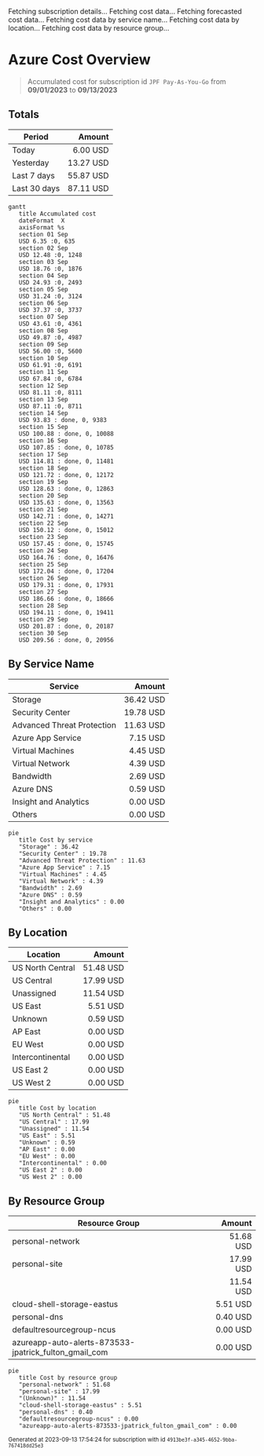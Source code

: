 Fetching subscription details...
Fetching cost data...
Fetching forecasted cost data...
Fetching cost data by service name...
Fetching cost data by location...
Fetching cost data by resource group...
# Azure Cost Overview

> Accumulated cost for subscription id `JPF Pay-As-You-Go` from **09/01/2023** to **09/13/2023**

## Totals

|Period|Amount|
|---|---:|
|Today|6.00 USD|
|Yesterday|13.27 USD|
|Last 7 days|55.87 USD|
|Last 30 days|87.11 USD|

```mermaid
gantt
   title Accumulated cost
   dateFormat  X
   axisFormat %s
   section 01 Sep
   USD 6.35 :0, 635
   section 02 Sep
   USD 12.48 :0, 1248
   section 03 Sep
   USD 18.76 :0, 1876
   section 04 Sep
   USD 24.93 :0, 2493
   section 05 Sep
   USD 31.24 :0, 3124
   section 06 Sep
   USD 37.37 :0, 3737
   section 07 Sep
   USD 43.61 :0, 4361
   section 08 Sep
   USD 49.87 :0, 4987
   section 09 Sep
   USD 56.00 :0, 5600
   section 10 Sep
   USD 61.91 :0, 6191
   section 11 Sep
   USD 67.84 :0, 6784
   section 12 Sep
   USD 81.11 :0, 8111
   section 13 Sep
   USD 87.11 :0, 8711
   section 14 Sep
   USD 93.83 : done, 0, 9383
   section 15 Sep
   USD 100.88 : done, 0, 10088
   section 16 Sep
   USD 107.85 : done, 0, 10785
   section 17 Sep
   USD 114.81 : done, 0, 11481
   section 18 Sep
   USD 121.72 : done, 0, 12172
   section 19 Sep
   USD 128.63 : done, 0, 12863
   section 20 Sep
   USD 135.63 : done, 0, 13563
   section 21 Sep
   USD 142.71 : done, 0, 14271
   section 22 Sep
   USD 150.12 : done, 0, 15012
   section 23 Sep
   USD 157.45 : done, 0, 15745
   section 24 Sep
   USD 164.76 : done, 0, 16476
   section 25 Sep
   USD 172.04 : done, 0, 17204
   section 26 Sep
   USD 179.31 : done, 0, 17931
   section 27 Sep
   USD 186.66 : done, 0, 18666
   section 28 Sep
   USD 194.11 : done, 0, 19411
   section 29 Sep
   USD 201.87 : done, 0, 20187
   section 30 Sep
   USD 209.56 : done, 0, 20956
```

## By Service Name

|Service|Amount|
|---|---:|
|Storage|36.42 USD|
|Security Center|19.78 USD|
|Advanced Threat Protection|11.63 USD|
|Azure App Service|7.15 USD|
|Virtual Machines|4.45 USD|
|Virtual Network|4.39 USD|
|Bandwidth|2.69 USD|
|Azure DNS|0.59 USD|
|Insight and Analytics|0.00 USD|
|Others|0.00 USD|

```mermaid
pie
   title Cost by service
   "Storage" : 36.42
   "Security Center" : 19.78
   "Advanced Threat Protection" : 11.63
   "Azure App Service" : 7.15
   "Virtual Machines" : 4.45
   "Virtual Network" : 4.39
   "Bandwidth" : 2.69
   "Azure DNS" : 0.59
   "Insight and Analytics" : 0.00
   "Others" : 0.00
```

## By Location

|Location|Amount|
|---|---:|
|US North Central|51.48 USD|
|US Central|17.99 USD|
|Unassigned|11.54 USD|
|US East|5.51 USD|
|Unknown|0.59 USD|
|AP East|0.00 USD|
|EU West|0.00 USD|
|Intercontinental|0.00 USD|
|US East 2|0.00 USD|
|US West 2|0.00 USD|

```mermaid
pie
   title Cost by location
   "US North Central" : 51.48
   "US Central" : 17.99
   "Unassigned" : 11.54
   "US East" : 5.51
   "Unknown" : 0.59
   "AP East" : 0.00
   "EU West" : 0.00
   "Intercontinental" : 0.00
   "US East 2" : 0.00
   "US West 2" : 0.00
```

## By Resource Group

|Resource Group|Amount|
|---|---:|
|personal-network|51.68 USD|
|personal-site|17.99 USD|
||11.54 USD|
|cloud-shell-storage-eastus|5.51 USD|
|personal-dns|0.40 USD|
|defaultresourcegroup-ncus|0.00 USD|
|azureapp-auto-alerts-873533-jpatrick_fulton_gmail_com|0.00 USD|

```mermaid
pie
   title Cost by resource group
   "personal-network" : 51.68
   "personal-site" : 17.99
   "(Unknown)" : 11.54
   "cloud-shell-storage-eastus" : 5.51
   "personal-dns" : 0.40
   "defaultresourcegroup-ncus" : 0.00
   "azureapp-auto-alerts-873533-jpatrick_fulton_gmail_com" : 0.00
```

<sup>Generated at 2023-09-13 17:54:24 for subscription with id `4913be3f-a345-4652-9bba-767418dd25e3`</sup>
